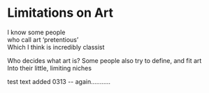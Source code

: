 # Limitations on Art

I know some people  
who call art ‘pretentious’  
Which I think is incredibly classist  

Who decides what art is?
Some people also try to define, and fit art  
Into their little, limiting niches


test text added 0313 -- again...........